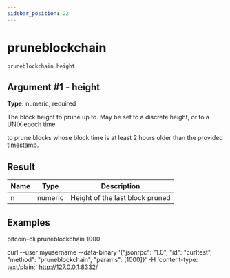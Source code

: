 ```yaml
---
sidebar_position: 22
---
```

# pruneblockchain

`pruneblockchain height`

## Argument #1 - height

**Type:** numeric, required

The block height to prune up to. May be set to a discrete height, or to a UNIX epoch time

to prune blocks whose block time is at least 2 hours older than the provided timestamp.

## Result

| Name | Type    | Description                     |
| ---- | ------- | ------------------------------- |
| n    | numeric | Height of the last block pruned |

## Examples

bitcoin-cli pruneblockchain 1000

curl --user myusername --data-binary '{"jsonrpc": "1.0", "id": "curltest", "method": "pruneblockchain", "params": [1000]}' -H 'content-type: text/plain;' http://127.0.0.1:8332/